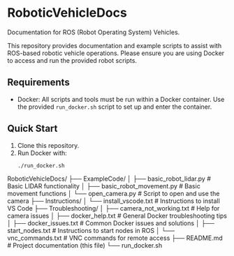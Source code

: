 # RoboticVehicleDocs

Documentation for ROS (Robot Operating System) Vehicles.

This repository provides documentation and example scripts to assist with ROS-based robotic vehicle operations. Please ensure you are using Docker to access and run the provided robot scripts.

## Requirements
- Docker: All scripts and tools must be run within a Docker container. Use the provided `run_docker.sh` script to set up and enter the container.

## Quick Start

1. Clone this repository.
2. Run Docker with:
   ```bash
   ./run_docker.sh

RoboticVehicleDocs/
├── ExampleCode/
│   ├── basic_robot_lidar.py          # Basic LIDAR functionality
│   ├── basic_robot_movement.py       # Basic movement functions
│   └── open_camera.py                # Script to open and use the camera
├── Instructions/
│   └── install_vscode.txt            # Instructions to install VS Code
├── Troubleshooting/
│   ├── camera_not_working.txt        # Help for camera issues
│   ├── docker_help.txt               # General Docker troubleshooting tips
│   ├── docker_issues.txt             # Common Docker issues and solutions
│   ├── start_nodes.txt               # Instructions to start nodes in ROS
│   └── vnc_commands.txt              # VNC commands for remote access
├── README.md                         # Project documentation (this file)
└── run_docker.sh    